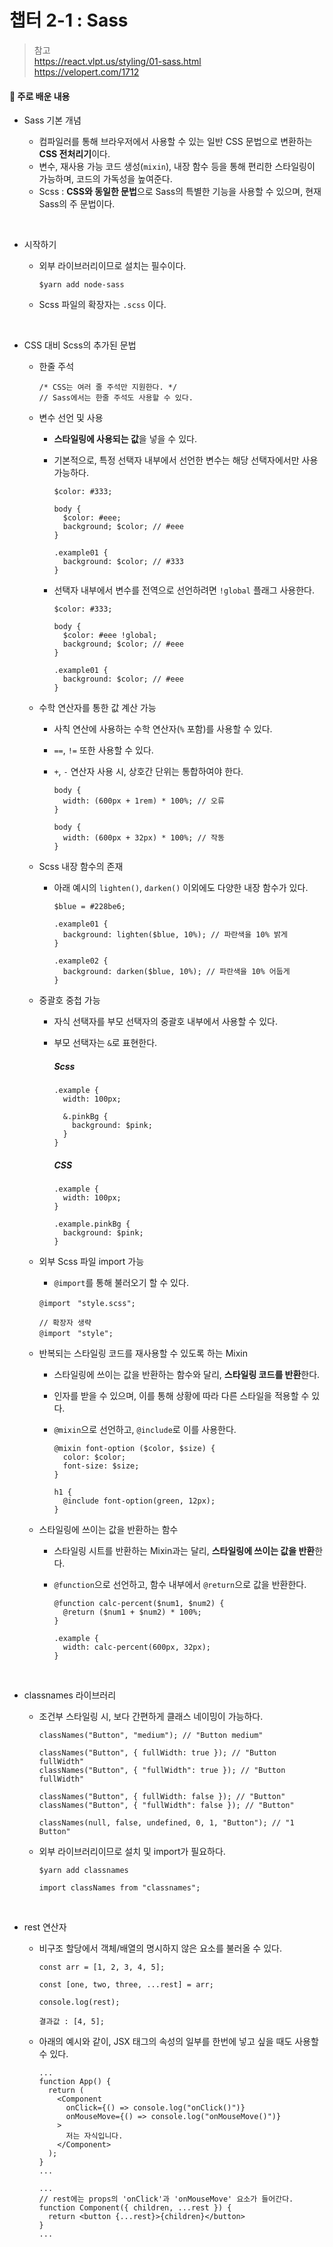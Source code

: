 # 챕터 2-1 : Sass

> 참고 <br> https://react.vlpt.us/styling/01-sass.html <br> https://velopert.com/1712

#### 📕 주로 배운 내용

- Sass 기본 개념

  - 컴파일러를 통해 브라우저에서 사용할 수 있는 일반 CSS 문법으로 변환하는 **CSS 전처리기**이다.
  - 변수, 재사용 가능 코드 생성(`mixin`), 내장 함수 등을 통해 편리한 스타일링이 가능하며, 코드의 가독성을 높여준다.
  - Scss : **CSS와 동일한 문법**으로 Sass의 특별한 기능을 사용할 수 있으며, 현재 Sass의 주 문법이다.<br>

<br>

- 시작하기

  - 외부 라이브러리이므로 설치는 필수이다.
    ```
    $yarn add node-sass
    ```
  - Scss 파일의 확장자는 `.scss` 이다.

<br>

- CSS 대비 Scss의 추가된 문법

  - 한줄 주석
    ```
    /* CSS는 여러 줄 주석만 지원한다. */
    // Sass에서는 한줄 주석도 사용할 수 있다.
    ```
  - 변수 선언 및 사용

    - **스타일링에 사용되는 값**을 넣을 수 있다.
    - 기본적으로, 특정 선택자 내부에서 선언한 변수는 해당 선택자에서만 사용 가능하다.

      ```
      $color: #333;

      body {
        $color: #eee;
        background; $color; // #eee
      }

      .example01 {
        background: $color; // #333
      }
      ```

    - 선택자 내부에서 변수를 전역으로 선언하려면 `!global` 플래그 사용한다.

      ```
      $color: #333;

      body {
        $color: #eee !global;
        background; $color; // #eee
      }

      .example01 {
        background: $color; // #eee
      }
      ```

  - 수학 연산자를 통한 값 계산 가능

    - 사칙 연산에 사용하는 수학 연산자(`%` 포함)를 사용할 수 있다.
    - `==`, `!=` 또한 사용할 수 있다.
    - `+`, `-` 연산자 사용 시, 상호간 단위는 통합하여야 한다.

      ```
      body {
        width: (600px + 1rem) * 100%; // 오류
      }
      ```

      ```
      body {
        width: (600px + 32px) * 100%; // 작동
      }
      ```

  - Scss 내장 함수의 존재

    - 아래 예시의 `lighten()`, `darken()` 이외에도 다양한 내장 함수가 있다.

      ```
      $blue = #228be6;

      .example01 {
        background: lighten($blue, 10%); // 파란색을 10% 밝게
      }

      .example02 {
        background: darken($blue, 10%); // 파란색을 10% 어둡게
      }
      ```

  - 중괄호 중첩 가능

    - 자식 선택자를 부모 선택자의 중괄호 내부에서 사용할 수 있다.
    - 부모 선택자는 `&`로 표현한다.

      ##### Scss

      ```
      .example {
        width: 100px;

        &.pinkBg {
          background: $pink;
        }
      }
      ```

      ##### CSS

      ```
      .example {
        width: 100px;
      }

      .example.pinkBg {
        background: $pink;
      }
      ```

  - 외부 Scss 파일 import 가능

    - `@import`를 통해 불러오기 할 수 있다.

    ```
    @importㅤ"style.scss";
    ```

    ```
    // 확장자 생략
    @importㅤ"style";
    ```

  - 반복되는 스타일링 코드를 재사용할 수 있도록 하는 Mixin

    - 스타일링에 쓰이는 값을 반환하는 함수와 달리, **스타일링 코드를 반환**한다.
    - 인자를 받을 수 있으며, 이를 통해 상황에 따라 다른 스타일을 적용할 수 있다.
    - `@mixin`으로 선언하고, `@include`로 이를 사용한다.

      ```
      @mixin font-option ($color, $size) {
        color: $color;
        font-size: $size;
      }

      h1 {
        @include font-option(green, 12px);
      }
      ```

  - 스타일링에 쓰이는 값을 반환하는 함수

    - 스타일링 시트를 반환하는 Mixin과는 달리, **스타일링에 쓰이는 값을 반환**한다.
    - `@function`으로 선언하고, 함수 내부에서 `@return`으로 값을 반환한다.

      ```
      @function calc-percent($num1, $num2) {
        @return ($num1 + $num2) * 100%;
      }

      .example {
        width: calc-percent(600px, 32px);
      }
      ```

<br>

- classnames 라이브러리

  - 조건부 스타일링 시, 보다 간편하게 클래스 네이밍이 가능하다.

    ```
    classNames("Button", "medium"); // "Button medium"

    classNames("Button", { fullWidth: true }); // "Button fullWidth"
    classNames("Button", { "fullWidth": true }); // "Button fullWidth"

    classNames("Button", { fullWidth: false }); // "Button"
    classNames("Button", { "fullWidth": false }); // "Button"

    classNames(null, false, undefined, 0, 1, "Button"); // "1 Button"
    ```

  - 외부 라이브러리이므로 설치 및 import가 필요하다.
    ```
    $yarn add classnames
    ```
    ```
    import classNames from "classnames";
    ```

<br>

- rest 연산자

  - 비구조 할당에서 객체/배열의 명시하지 않은 요소를 불러올 수 있다.

    ```
    const arr = [1, 2, 3, 4, 5];

    const [one, two, three, ...rest] = arr;

    console.log(rest);
    ```

    ```
    결과값 : [4, 5];
    ```

  - 아래의 예시와 같이, JSX 태그의 속성의 일부를 한번에 넣고 싶을 때도 사용할 수 있다.

    ```
    ...
    function App() {
      return (
        <Component
          onClick={() => console.log("onClick()")}
          onMouseMove={() => console.log("onMouseMove()")}
        >
          저는 자식입니다.
        </Component>
      );
    }
    ...
    ```

    ```
    ...
    // rest에는 props의 'onClick'과 'onMouseMove' 요소가 들어간다.
    function Component({ children, ...rest }) {
      return <button {...rest}>{children}</button>
    }
    ...
    ```
